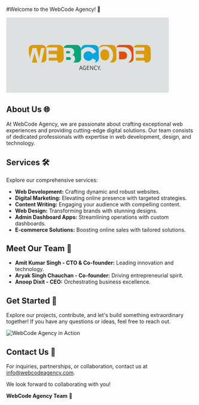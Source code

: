 #Welcome to the WebCode Agency!  🚀

![WebCode Agency Logo](logo.png)

## About Us 🌐

At WebCode Agency, we are passionate about crafting exceptional web experiences and providing cutting-edge digital solutions. Our team consists of dedicated professionals with expertise in web development, design, and technology.

## Services 🛠️

Explore our comprehensive services:
- **Web Development:** Crafting dynamic and robust websites.
- **Digital Marketing:** Elevating online presence with targeted strategies.
- **Content Writing:** Engaging your audience with compelling content.
- **Web Design:** Transforming brands with stunning designs.
- **Admin Dashboard Apps:** Streamlining operations with custom dashboards.
- **E-commerce Solutions:** Boosting online sales with tailored solutions.

## Meet Our Team 👥

- **Amit Kumar Singh - CTO & Co-founder:** Leading innovation and technology.
- **Aryak Singh Chauchan - Co-founder:** Driving entrepreneurial spirit.
- **Anoop Dixit - CEO:** Orchestrating business excellence.

## Get Started 🚀

Explore our projects, contribute, and let's build something extraordinary together! If you have any questions or ideas, feel free to reach out.

![WebCode Agency in Action](webd.gif)

## Contact Us 📧

For inquiries, partnerships, or collaboration, contact us at [info@webcodeagency.com](mailto:webdevcodeagency@gmail.com).

We look forward to collaborating with you!

**WebCode Agency Team** 🌟

